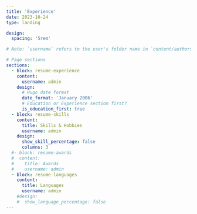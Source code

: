 ```yaml
---
title: 'Experience'
date: 2023-10-24
type: landing

design:
  spacing: '5rem'

# Note: `username` refers to the user's folder name in `content/authors/`

# Page sections
sections:
  - block: resume-experience
    content:
      username: admin
    design:
      # Hugo date format
      date_format: 'January 2006'
      # Education or Experience section first?
      is_education_first: true
  - block: resume-skills
    content:
      title: Skills & Hobbies
      username: admin
    design:
      show_skill_percentage: false
      columns: 3
  #- block: resume-awards
  #  content:
  #    title: Awards
  #    username: admin
  - block: resume-languages
    content:
      title: Languages
      username: admin
    #design:
    #  show_language_percentage: false
---
```

